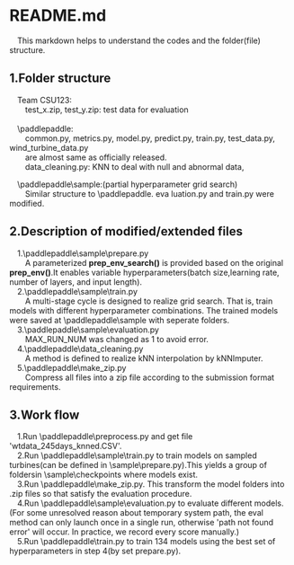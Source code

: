 # __README.md__
&emsp;This markdown helps to understand the codes and the folder(file) structure.<br>
## 1.Folder structure

&emsp;Team CSU123:<br>
&emsp;&emsp;test_x.zip, test_y.zip: test data for evaluation<br><br>
&emsp;\paddlepaddle:<br>
&emsp;&emsp;common.py, metrics.py, model.py, predict.py, train.py, test_data.py, wind_turbine_data.py <br>
&emsp;&emsp;are almost same as officially released. <br>
&emsp;&emsp;data_cleaning.py: KNN to deal with null and abnormal data,  <br> 

&emsp;\paddlepaddle\sample:(partial hyperparameter grid search)<br>
&emsp;&emsp;Similar structure to \paddlepaddle. eva luation.py and train.py were modified. <br>

## 2.Description of modified/extended files 
&emsp;1.\paddlepaddle\sample\prepare.py<br>
&emsp;&emsp;A parameterized __prep_env_search()__ is provided based on the original __prep_env()__.It enables variable hyperparameters(batch size,learning rate, number of layers, and input length).<br>
&emsp;2.\paddlepaddle\sample\train.py<br>
&emsp;&emsp;A multi-stage cycle is designed to realize grid search. That is, train models with different hyperparameter combinations. The trained models were saved at \paddlepaddle\sample with seperate folders.<br>
&emsp;3.\paddlepaddle\sample\evaluation.py<br>
&emsp;&emsp;MAX_RUN_NUM was changed as 1 to avoid error.<br>
&emsp;4.\paddlepaddle\data_cleaning.py<br>
&emsp;&emsp;A method is defined to realize kNN interpolation by kNNImputer.<br>
&emsp;5.\paddlepaddle\make_zip.py<br>
&emsp;&emsp;Compress all files into a zip file according to the submission format requirements.<br>

## 3.Work flow
&emsp;1.Run \paddlepaddle\preprocess.py and get file 'wtdata_245days_knned.CSV'.<br>
&emsp;2.Run \paddlepaddle\sample\train.py to train models on sampled turbines(can be defined in \sample\prepare.py).This yields a group of foldersin \sample\checkpoints where models exist. <br>
&emsp;3.Run \paddlepaddle\make_zip.py. This transform the model folders into .zip files so that satisfy the evaluation procedure.<br>
&emsp;4.Run \paddlepaddle\sample\evaluation.py to evaluate different models.(For some unresolved reason about temporary system path, the eval method can only launch once in a single run, otherwise 'path not found error' will occur. In practice, we record every score manually.)  <br>
&emsp;5.Run \paddlepaddle\train.py to train 134 models using the best set of hyperparameters in step 4(by set prepare.py).<br>